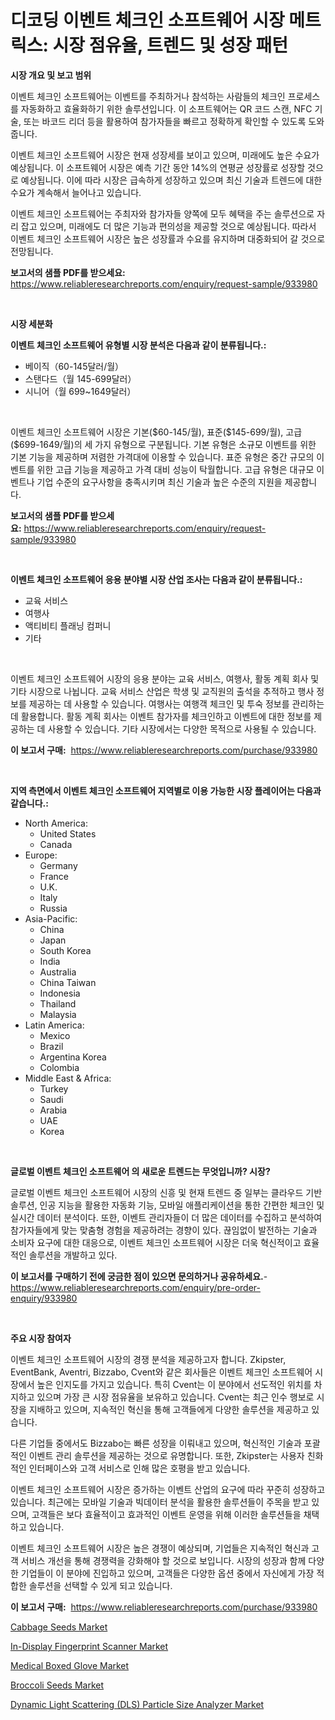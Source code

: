 <p><h1>디코딩 이벤트 체크인 소프트웨어 시장 메트릭스: 시장 점유율, 트렌드 및 성장 패턴</h1></p><p><strong>시장 개요 및 보고 범위</strong></p>
<p><p>이벤트 체크인 소프트웨어는 이벤트를 주최하거나 참석하는 사람들의 체크인 프로세스를 자동화하고 효율화하기 위한 솔루션입니다. 이 소프트웨어는 QR 코드 스캔, NFC 기술, 또는 바코드 리더 등을 활용하여 참가자들을 빠르고 정확하게 확인할 수 있도록 도와줍니다.</p><p>이벤트 체크인 소프트웨어 시장은 현재 성장세를 보이고 있으며, 미래에도 높은 수요가 예상됩니다. 이 소프트웨어 시장은 예측 기간 동안 14%의 연평균 성장률로 성장할 것으로 예상됩니다. 이에 따라 시장은 급속하게 성장하고 있으며 최신 기술과 트렌드에 대한 수요가 계속해서 늘어나고 있습니다.</p><p>이벤트 체크인 소프트웨어는 주최자와 참가자들 양쪽에 모두 혜택을 주는 솔루션으로 자리 잡고 있으며, 미래에도 더 많은 기능과 편의성을 제공할 것으로 예상됩니다. 따라서 이벤트 체크인 소프트웨어 시장은 높은 성장률과 수요를 유지하며 대중화되어 갈 것으로 전망됩니다.</p></p>
<p><strong>보고서의 샘플 PDF를 받으세요:</strong> <a href="https://www.reliableresearchreports.com/enquiry/request-sample/933980">https://www.reliableresearchreports.com/enquiry/request-sample/933980</a></p>
<p>&nbsp;</p>
<p><strong>시장 세분화</strong></p>
<p><strong>이벤트 체크인 소프트웨어 유형별 시장 분석은 다음과 같이 분류됩니다.:</strong></p>
<p><ul><li>베이직（60-145달러/월）</li><li>스탠다드（월 145-699달러）</li><li>시니어（월 699~1649달러）</li></ul></p>
<p>&nbsp;</p>
<p><p>이벤트 체크인 소프트웨어 시장은 기본($60-145/월), 표준($145-699/월), 고급($699-1649/월)의 세 가지 유형으로 구분됩니다. 기본 유형은 소규모 이벤트를 위한 기본 기능을 제공하며 저렴한 가격대에 이용할 수 있습니다. 표준 유형은 중간 규모의 이벤트를 위한 고급 기능을 제공하고 가격 대비 성능이 탁월합니다. 고급 유형은 대규모 이벤트나 기업 수준의 요구사항을 충족시키며 최신 기술과 높은 수준의 지원을 제공합니다.</p></p>
<p><strong>보고서의 샘플 PDF를 받으세요:</strong>&nbsp;<a href="https://www.reliableresearchreports.com/enquiry/request-sample/933980">https://www.reliableresearchreports.com/enquiry/request-sample/933980</a></p>
<p>&nbsp;</p>
<p><strong> 이벤트 체크인 소프트웨어 응용 분야별 시장 산업 조사는 다음과 같이 분류됩니다.:</strong></p>
<p><ul><li>교육 서비스</li><li>여행사</li><li>액티비티 플래닝 컴퍼니</li><li>기타</li></ul></p>
<p>&nbsp;</p>
<p><p>이벤트 체크인 소프트웨어 시장의 응용 분야는 교육 서비스, 여행사, 활동 계획 회사 및 기타 시장으로 나뉩니다. 교육 서비스 산업은 학생 및 교직원의 출석을 추적하고 행사 정보를 제공하는 데 사용할 수 있습니다. 여행사는 여행객 체크인 및 투숙 정보를 관리하는 데 활용합니다. 활동 계획 회사는 이벤트 참가자를 체크인하고 이벤트에 대한 정보를 제공하는 데 사용할 수 있습니다. 기타 시장에서는 다양한 목적으로 사용될 수 있습니다.</p></p>
<p><strong>이 보고서 구매:</strong>&nbsp; <a href="https://www.reliableresearchreports.com/purchase/933980">https://www.reliableresearchreports.com/purchase/933980</a></p>
<p>&nbsp;</p>
<p><strong>지역 측면에서 이벤트 체크인 소프트웨어 지역별로 이용 가능한 시장 플레이어는 다음과 같습니다.:</strong></p>
<p><ul>
    <li>
        North America:
        <ul>
            <li>United States</li>
            <li>Canada</li>
        </ul>
    </li>
    <li>
        Europe:
        <ul>
            <li>Germany</li>
            <li>France</li>
            <li>U.K.</li>
            <li>Italy</li>
            <li>Russia</li>
        </ul>
    </li>
    <li>
        Asia-Pacific:
        <ul>
            <li>China</li>
            <li>Japan</li>
            <li>South Korea</li>
            <li>India</li>
            <li>Australia</li>
            <li>China Taiwan</li>
            <li>Indonesia</li>
            <li>Thailand</li>
            <li>Malaysia</li>
        </ul>
    </li>
    <li>
        Latin America:
        <ul>
            <li>Mexico</li>
            <li>Brazil</li>
            <li>Argentina Korea</li>
            <li>Colombia</li>
        </ul>
    </li>
    <li>
        Middle East & Africa:
        <ul>
            <li>Turkey</li>
            <li>Saudi</li>
            <li>Arabia</li>
            <li>UAE</li>
            <li>Korea</li>
        </ul>
    </li>
    </ul></p>
<p>&nbsp;</p>
<p><strong>글로벌 이벤트 체크인 소프트웨어 의 새로운 트렌드는 무엇입니까? 시장?</strong></p>
<p><p>글로벌 이벤트 체크인 소프트웨어 시장의 신흥 및 현재 트렌드 중 일부는 클라우드 기반 솔루션, 인공 지능을 활용한 자동화 기능, 모바일 애플리케이션을 통한 간편한 체크인 및 실시간 데이터 분석이다. 또한, 이벤트 관리자들이 더 많은 데이터를 수집하고 분석하여 참가자들에게 맞는 맞춤형 경험을 제공하려는 경향이 있다. 끊임없이 발전하는 기술과 소비자 요구에 대한 대응으로, 이벤트 체크인 소프트웨어 시장은 더욱 혁신적이고 효율적인 솔루션을 개발하고 있다.</p></p>
<p><strong>이 보고서를 구매하기 전에 궁금한 점이 있으면 문의하거나 공유하세요.</strong>- <a href="https://www.reliableresearchreports.com/enquiry/pre-order-enquiry/933980">https://www.reliableresearchreports.com/enquiry/pre-order-enquiry/933980</a></p>
<p>&nbsp;</p>
<p><strong>주요 시장 참여자</strong></p>
<p><p>이벤트 체크인 소프트웨어 시장의 경쟁 분석을 제공하고자 합니다. Zkipster, EventBank, Aventri, Bizzabo, Cvent와 같은 회사들은 이벤트 체크인 소프트웨어 시장에서 높은 인지도를 가지고 있습니다. 특히 Cvent는 이 분야에서 선도적인 위치를 차지하고 있으며 가장 큰 시장 점유율을 보유하고 있습니다. Cvent는 최근 인수 행보로 시장을 지배하고 있으며, 지속적인 혁신을 통해 고객들에게 다양한 솔루션을 제공하고 있습니다.</p><p>다른 기업들 중에서도 Bizzabo는 빠른 성장을 이뤄내고 있으며, 혁신적인 기술과 포괄적인 이벤트 관리 솔루션을 제공하는 것으로 유명합니다. 또한, Zkipster는 사용자 친화적인 인터페이스와 고객 서비스로 인해 많은 호평을 받고 있습니다.</p><p>이벤트 체크인 소프트웨어 시장은 증가하는 이벤트 산업의 요구에 따라 꾸준히 성장하고 있습니다. 최근에는 모바일 기술과 빅데이터 분석을 활용한 솔루션들이 주목을 받고 있으며, 고객들은 보다 효율적이고 효과적인 이벤트 운영을 위해 이러한 솔루션들을 채택하고 있습니다.</p><p>이벤트 체크인 소프트웨어 시장은 높은 경쟁이 예상되며, 기업들은 지속적인 혁신과 고객 서비스 개선을 통해 경쟁력을 강화해야 할 것으로 보입니다. 시장의 성장과 함께 다양한 기업들이 이 분야에 진입하고 있으며, 고객들은 다양한 옵션 중에서 자신에게 가장 적합한 솔루션을 선택할 수 있게 되고 있습니다.</p></p>
<p><strong>이 보고서 구매:</strong>&nbsp;&nbsp;<a href="https://www.reliableresearchreports.com/purchase/933980">https://www.reliableresearchreports.com/purchase/933980</a></p>
<p><p><a href="https://view.publitas.com/reportprime-1/cabbage-seeds-market-research-report-the-key-to-successful-business-strategy-forecasted-for-period-from-2024-2031/">Cabbage Seeds Market</a></p><p><a href="https://meowing-lemming-dd3.notion.site/Global-In-Display-Fingerprint-Scanner-Market-by-Types-Applications-and-Major-Players-with-Regiona-af5ee140a2c84f51acfee23f3744fc8c">In-Display Fingerprint Scanner Market</a></p><p><a href="https://github.com/redneck06/Market-Research-Report-List-2/blob/main/medical-boxed-glove-market.md">Medical Boxed Glove Market</a></p><p><a href="https://view.publitas.com/reportprime-1/broccoli-seeds-market-research-report-provides-thorough-industry-overview-which-offers-an-in-depth-analysis-of-product-trends-and-new-market-divisions/">Broccoli Seeds Market</a></p><p><a href="https://cute-banjo-8ca.notion.site/Dynamic-Light-Scattering-DLS-Particle-Size-Analyzer-Market-Challenges-Opportunities-and-Growth--974237557c784525acee2e20c544b258">Dynamic Light Scattering (DLS) Particle Size Analyzer Market</a></p></p>
